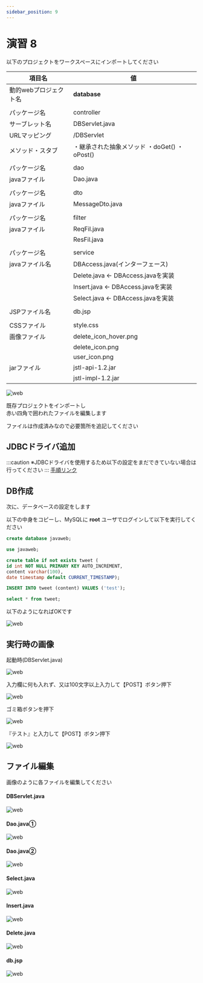 ```yaml
---
sidebar_position: 9
---
```


# 演習 8

以下のプロジェクトをワークスペースにインポートしてください

| 項目名 | 値 |
| --- | --- |
| 動的webプロジェクト名 | **database** |
|||
| パッケージ名 | controller |
| サーブレット名 | DBServlet.java |
| URLマッピング | /DBServlet |
| メソッド・スタブ | ・継承された抽象メソッド ・doGet() ・oPost() |
|||
| パッケージ名 | dao |
| javaファイル | Dao.java |
|||
| パッケージ名 | dto |
| javaファイル | MessageDto.java |
|||
| パッケージ名 | filter |
| javaファイル | ReqFil.java |
| | ResFil.java |
|||
| パッケージ名 | service |
| javaファイル名 | DBAccess.java(インターフェース) |
| | Delete.java ← DBAccess.javaを実装 |
| | Insert.java ← DBAccess.javaを実装 |
| | Select.java ← DBAccess.javaを実装 |
|||
| JSPファイル名 | db.jsp |
|||
| CSSファイル | style.css |
| 画像ファイル | delete_icon_hover.png |
| | delete_icon.png |
| | user_icon.png |
| jarファイル | jstl-api-1.2.jar |
| | jstl-impl-1.2.jar |

![web](./Image/Image58.png)

既存プロジェクトをインポートし  
赤い四角で囲われたファイルを編集します

ファイルは作成済みなので必要箇所を追記してください

## JDBCドライバ追加

:::caution
※JDBCドライバを使用するため以下の設定をまだできていない場合は行ってください
:::
[手順リンク](/eightbit-saurus/docs/java/環境構築/Eclipse環境構築3)


## DB作成

次に、データベースの設定をします

以下の中身をコピーし、MySQLに **root** ユーザでログインして以下を実行してください  

```sql
create database javaweb;

use javaweb;

create table if not exists tweet (
id int NOT NULL PRIMARY KEY AUTO_INCREMENT, 
content varchar(100), 
date timestamp default CURRENT_TIMESTAMP);

INSERT INTO tweet (content) VALUES ('test');

select * from tweet;
```
 
以下のようになればOKです

![web](./Image/Image66.png)

## 実行時の画像

起動時(DBServlet.java)

![web](./Image/Image67.png)

入力欄に何も入れず、又は100文字以上入力して【POST】ボタン押下

![web](./Image/Image68.png)

ゴミ箱ボタンを押下

![web](./Image/Image69.png)

『テスト』と入力して【POST】ボタン押下

![web](./Image/Image70.png)

## ファイル編集

画像のように各ファイルを編集してください

#### DBServlet.java

![web](./Image/Image71.png)

#### Dao.java①

![web](./Image/Image72.png)

#### Dao.java②

![web](./Image/Image73.png)

#### Select.java

![web](./Image/Image74.png)

#### Insert.java

![web](./Image/Image75.png)

#### Delete.java

![web](./Image/Image76.png)

#### db.jsp

![web](./Image/Image77.png)
